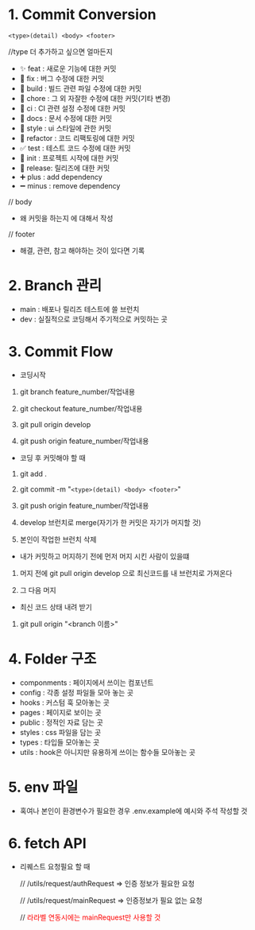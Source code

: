 # 1. Commit Conversion

```
<type>(detail) <body> <footer>
```

//type 더 추가하고 싶으면 얼마든지

- ✨ feat : 새로운 기능에 대한 커밋
- 🐛 fix : 버그 수정에 대한 커밋
- 👷 build : 빌드 관련 파일 수정에 대한 커밋
- 🔨 chore : 그 외 자잘한 수정에 대한 커밋(기타 변경)
- 💚 ci : CI 관련 설정 수정에 대한 커밋
- 📝 docs : 문서 수정에 대한 커밋
- 💄 style : ui 스타일에 관한 커밋
- 🎨 refactor : 코드 리팩토링에 대한 커밋
- ✅ test : 테스트 코드 수정에 대한 커밋
- 🎉 init : 프로젝트 시작에 대한 커밋
- 🔖 release: 릴리즈에 대한 커밋
- ➕ plus : add dependency
- ➖ minus : remove dependency

// body

- 왜 커밋을 하는지 에 대해서 작성

// footer

- 해결, 관련, 참고 해야하는 것이 있다면 기록

# 2. Branch 관리

- main : 배포나 릴리즈 테스트에 쓸 브런치
- dev : 실질적으로 코딩해서 주기적으로 커밋하는 곳

# 3. Commit Flow

- 코딩시작

1. git branch feature_number/작업내용

2. git checkout feature_number/작업내용

3. git pull origin develop

4. git push origin feature_number/작업내용

- 코딩 후 커밋해야 할 때

1. git add .

2. git commit -m "`<type>(detail) <body> <footer>`"

3. git push origin feature_number/작업내용

4. develop 브런치로 merge(자기가 한 커밋은 자기가 머지할 것)

5. 본인이 작업한 브런치 삭제

- 내가 커밋하고 머지하기 전에 먼저 머지 시킨 사람이 있을떄

1. 머지 전에 git pull origin develop 으로 최신코드를 내 브런치로 가져온다

2. 그 다음 머지

- 최신 코드 상태 내려 받기

1. git pull origin "<branch 이름>"

# 4. Folder 구조

- componments : 페이지에서 쓰이는 컴포넌트
- config : 각종 설정 파일들 모아 놓는 곳
- hooks : 커스텀 훅 모아놓는 곳
- pages : 페이지로 보이는 곳
- public : 정적인 자료 담는 곳
- styles : css 파일을 담는 곳
- types : 타입들 모아놓는 곳
- utils : hook은 아니지만 유용하게 쓰이는 함수들 모아놓는 곳

# 5. env 파일

- 혹여나 본인이 환경변수가 필요한 경우 .env.example에 예시와 주석 작성할 것

# 6. fetch API

- 리퀘스트 요청필요 할 때

  // /utils/request/authRequest => 인증 정보가 필요한 요청

  // /utils/request/mainRequest => 인증정보가 필요 없는 요청

  // <span style="color:red">라라벨 연동시에는 mainRequest만 사용할 것</span>
